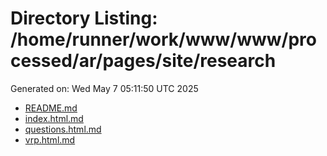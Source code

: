 # Directory Listing: /home/runner/work/www/www/processed/ar/pages/site/research
Generated on: Wed May  7 05:11:50 UTC 2025

- [README.md](README.md)
- [index.html.md](index.html.md)
- [questions.html.md](questions.html.md)
- [vrp.html.md](vrp.html.md)

